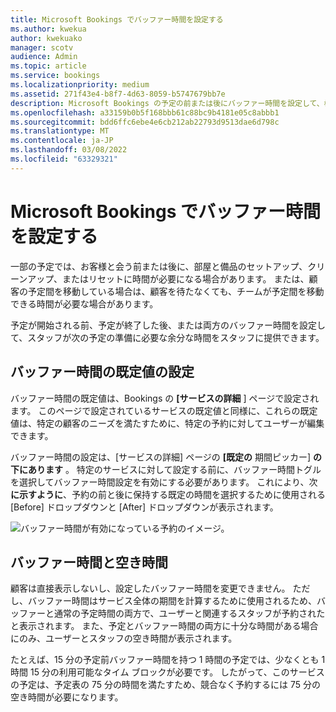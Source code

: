 ```yaml
---
title: Microsoft Bookings でバッファー時間を設定する
ms.author: kwekua
author: kwekuako
manager: scotv
audience: Admin
ms.topic: article
ms.service: bookings
ms.localizationpriority: medium
ms.assetid: 271f43e4-b8f7-4d63-8059-b5747679bb7e
description: Microsoft Bookings の予定の前または後にバッファー時間を設定して、機器のクリーンアップまたはリセットに時間を割り当て。
ms.openlocfilehash: a33159b0b5f168bbb61c88bc9b4181e05c8abbb1
ms.sourcegitcommit: bdd6ffc6ebe4e6cb212ab22793d9513dae6d798c
ms.translationtype: MT
ms.contentlocale: ja-JP
ms.lasthandoff: 03/08/2022
ms.locfileid: "63329321"
---
```

# <a name="set-buffer-time-in-microsoft-bookings"></a>Microsoft Bookings でバッファー時間を設定する

一部の予定では、お客様と会う前または後に、部屋と備品のセットアップ、クリーンアップ、またはリセットに時間が必要になる場合があります。 または、顧客の予定間を移動している場合は、顧客を待たなくても、チームが予定間を移動できる時間が必要な場合があります。

予定が開始される前、予定が終了した後、または両方のバッファー時間を設定して、スタッフが次の予定の準備に必要な余分な時間をスタッフに提供できます。

## <a name="set-buffer-time-defaults"></a>バッファー時間の既定値の設定

バッファー時間の既定値は、Bookings の **[サービスの詳細** ] ページで設定されます。 このページで設定されているサービスの既定値と同様に、これらの既定値は、特定の顧客のニーズを満たすために、特定の予約に対してユーザーが編集できます。

バッファー時間の設定は、[サービスの詳細] ページの **[既定の** 期間ピッカー] **の下にあります** 。 特定のサービスに対して設定する前に、バッファー時間トグルを選択してバッファー時間設定を有効にする必要があります。 これにより、次 **に示すように**、予約の前と後に保持する既定の時間を選択するために使用される [Before] ドロップダウンと [After] ドロップダウンが表示されます。

   ![バッファー時間が有効になっている予約のイメージ。](../media/bookings-buffertime.png)

<!--## Buffer time and appointment timing

To avoid confusion about when customers expect to meet with you, Bookings shows buffer time and actual appointment time (the time your customers expect to meet with you) on your calendar, and in email confirmations and reminders to relevant staff. For example, below is what you’d see in Bookings for an appointment with a customer that includes 15 minutes of pre-appointment buffer time.

Note that the event itself (on the left in the image below) shows lighter shading for the buffer time and darker shading for the actual customer appointment. The appointment call-out (which is opened when you select the event) specifically states that the appointment is from 9:00AM to 10:00AM with Katie Jordan and includes 15 minutes of buffer time before the appointment and 0 minutes after the appointment. Confirmations and reminders to staff similarly reference specific buffer and appointment time while the customer would only get confirmations and reminders that reference a 9:00AM to 10:00AM appointment time.

   ![Image of Bookings appointment call-out with buffer time showing.](../media/bookings-buffertime-callout.png)
-->

## <a name="buffer-time-and-availability"></a>バッファー時間と空き時間

顧客は直接表示しないし、設定したバッファー時間を変更できません。 ただし、バッファー時間はサービス全体の期間を計算するために使用されるため、バッファーと通常の予定時間の両方で、ユーザーと関連するスタッフが予約されたと表示されます。 また、予定とバッファー時間の両方に十分な時間がある場合にのみ、ユーザーとスタッフの空き時間が表示されます。

たとえば、15 分の予定前バッファー時間を持つ 1 時間の予定では、少なくとも 1 時間 15 分の利用可能なタイム ブロックが必要です。 したがって、このサービスの予定は、予定表の 75 分の時間を満たすため、競合なく予約するには 75 分の空き時間が必要になります。

